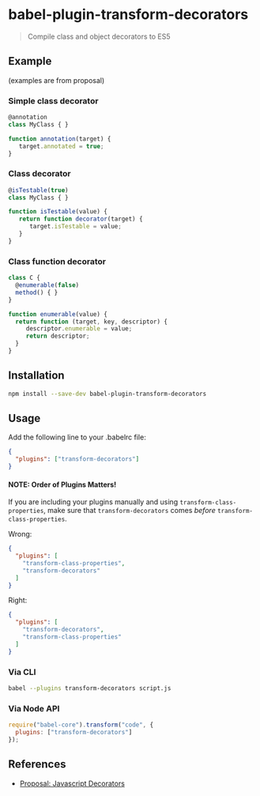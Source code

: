 # babel-plugin-transform-decorators

> Compile class and object decorators to ES5

## Example

(examples are from proposal)

### Simple class decorator

```js
@annotation
class MyClass { }

function annotation(target) {
   target.annotated = true;
}
```

### Class decorator

```js
@isTestable(true)
class MyClass { }

function isTestable(value) {
   return function decorator(target) {
      target.isTestable = value;
   }
}
```

### Class function decorator

```js
class C {
  @enumerable(false)
  method() { }
}

function enumerable(value) {
  return function (target, key, descriptor) {
     descriptor.enumerable = value;
     return descriptor;
  }
}
```

## Installation

```sh
npm install --save-dev babel-plugin-transform-decorators
```

## Usage

Add the following line to your .babelrc file:

```json
{
  "plugins": ["transform-decorators"]
}
```

#### NOTE: Order of Plugins Matters!

If you are including your plugins manually and using `transform-class-properties`, make sure that `transform-decorators` comes *before* `transform-class-properties`.

Wrong:

```json
{
  "plugins": [
    "transform-class-properties",
    "transform-decorators"
  ]
}
```

Right:

```json
{
  "plugins": [
    "transform-decorators",
    "transform-class-properties"
  ]
}
```

### Via CLI

```sh
babel --plugins transform-decorators script.js
```

### Via Node API

```javascript
require("babel-core").transform("code", {
  plugins: ["transform-decorators"]
});
```

## References

* [Proposal: Javascript Decorators](https://github.com/wycats/javascript-decorators/blob/master/README.md)
